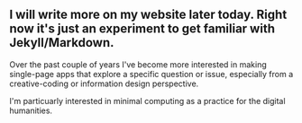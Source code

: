 
## I will write more on my website later today. Right now it's just an experiment to get familiar with Jekyll/Markdown. 

Over the past couple of years I've become more interested in making single-page apps that explore a specific question or issue, especially from a creative-coding or information design perspective.  

I'm particuarly interested in minimal computing as a practice for the digital humanities. 
